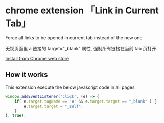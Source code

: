 ﻿# chrome extension 「Link in Current Tab」

Force all links to be opened in current tab instead of the new one

无视页面里 a 链接的 target="_blank" 属性, 强制所有链接在当前 tab 页打开.

[Install from Chrome web store](https://chrome.google.com/webstore/detail/link-in-current-tab/cbkcdebbfbegnmbephalggnchfebihbl)

## How it works

This extension execute the below javascript code in all pages

```javascript
window.addEventListener('click', (e) => {
    if( e.target.tagName == 'A' && e.target.target == "_blank" ) {
        e.target.target = "_self";
    }
}, true);
```

